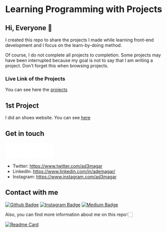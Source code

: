 # Learning Programming with Projects

## Hi, Everyone 👋
I created this repo to share the projects I made while learning front-end development and I focus on the learn-by-doing method.

Of course, I do not complete all projects to completion. Some projects may have been interrupted because my goal is not to say that I am writing a project. Don't forget this when browsing projects.

### Live Link of the Projects
You can see here the [projects](https://ademagar.github.io/learning-programming-with-projects/)

## 1st Project
I did an shoes website. You can see [here](https://github.com/ademagar/learning-programming-with-projects/tree/b56ec109acd63c21f2a6948701e495c289af5d35/1.shoes)

## Get in touch
[<img src="https://raw.githubusercontent.com/codeSTACKr/codeSTACKr/master/img/twitter-dark.svg" width="auto" target="_blank">](https://www.twitter.com/ad3magar)
[<img src="https://raw.githubusercontent.com/codeSTACKr/codeSTACKr/master/img/linkedin-dark.svg" width="auto" target="_blank">](https://www.linkedin.com/in/ademagar/)
[<img src="https://raw.githubusercontent.com/codeSTACKr/codeSTACKr/master/img/instagram-dark.svg" width="auto" target="_blank">](https://www.instagram.com/ad3magar)

- Twitter: https://www.twitter.com/ad3magar
- LinkedIn: https://www.linkedin.com/in/ademagar/
- Instagram: https://www.instagram.com/ad3magar 

## Contact with me
[![Github Badge](https://img.shields.io/badge/-Github-000?style=quare&labelColor=000&logo=Github&logoColor=white&link=link)](https://github.com/ademagar) 
[![Instagram Badge](https://img.shields.io/badge/-Instagram-C13584?style=flat-quare&labelColor=C13584&logo=instagram&logoColor=white&link=link)](https://www.instagram.com/ad3magar) 
[![Medium Badge](https://img.shields.io/badge/-Medium-757575?style=flat-quare&labelColor=757575&logo=Medium&logoColor=white&link=link)](https://medium.com/@ademagar)


Also, you can find more information about me on this repo👇🏻

[![Readme Card](https://github-readme-stats.vercel.app/api/pin/?username=ademagar&repo=ademagar&show_owner)](https://github.com/ademagar/ademagar)
